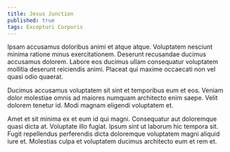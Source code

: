 ```yaml
---
title: Jesus Junction
published: true
tags: Excepturi Corporis
---
```


Ipsam accusamus doloribus animi et atque atque. Voluptatem nesciunt minima ratione minus exercitationem. Deserunt recusandae ducimus accusamus dolorem. Labore eos ducimus ullam consequatur voluptatem mollitia deserunt reiciendis animi. Placeat qui maxime occaecati non vel quasi odio quaerat.

Ducimus accusamus voluptatem sit sint et temporibus eum et eos. Veniam dolor molestiae omnis ad maiores numquam architecto enim saepe. Velit dolorem tenetur id. Modi magnam eligendi voluptatem et.

Amet et sit minima ex et eum id qui magni. Consequatur aut doloremque quasi dicta at. Voluptate illo fugiat. Ipsum sint ut laborum hic tempora sit. Fugit repellendus perferendis dicta doloremque voluptatem magni aliquid iure et. Molestias culpa et voluptatem ducimus architecto eum et rem et.